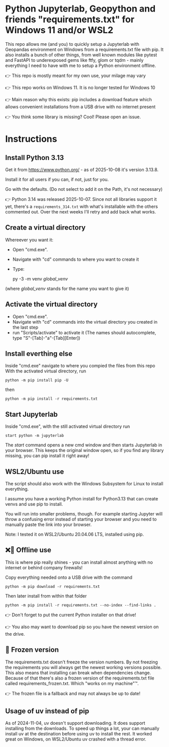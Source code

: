 # Python Jupyterlab, Geopython and friends "requirements.txt" for Windows 11 and/or WSL2 #

This repo allows me (and you) to quickly setup a Jupyterlab with Geopandas environment on Windows from a requirements.txt file with pip. 
It also installs a bunch of other things, from well known modules like pytest and FastAPI to underexposed gems like ftfy, glom or tqdm - mainly everything I need to have with me to setup a Python environment offline.

👉 This repo is mostly meant for my own use, your milage may vary

👉 This repo works on Windows 11. It is no longer tested for Windows 10

👉 Main reason why this exists: pip includes a download feature which allows convenient installations from a USB drive with no internet present

👉 You think some library is missing? Cool! Please open an issue.


# Instructions #

Install Python 3.13
---------------------------
Get it from https://www.python.org/ - as of 2025-10-08 it's version 3.13.8.

Install it for all users if you can, if not, just for you.

Go with the defaults. (Do not select to add it on the Path, it's not necessary)

👉 Python 3.14 was released 2025-10-07. Since not all libraries support it yet, there's a `requirements_314.txt` with what's installable with the others commented out. Over the next weeks I'll retry and add back what works.


Create a virtual directory
--------------------------

Whereever you want it:

- Open "cmd.exe".
- Navigate with "cd" commands to where you want to create it
- Type:

    py -3 -m venv *global_venv*

(where *global_venv* stands for the name you want to give it)


Activate the virtual directory
------------------------------
- Open "cmd.exe".
- Navigate with "cd" commands into the virtual directory you created in the last step
- run "Scripts/activate" to activate it (The names should autocomplete, type "S"-[Tab]-"a"-[Tab][Enter])


Install everthing else
----------------------
Inside "cmd.exe" navigate to where you compied the files from this repo
With the activated virtual directory, run
  
    python -m pip install pip -U

then

    python -m pip install -r requirements.txt


Start Jupyterlab
----------------------
Inside "cmd.exe", with the still activated virtual directory run 
  
    start python -m jupyterlab

The *start* command opens a new cmd window and then starts Jupyterlab in your browser.
This keeps the original window open, so if you find any library missing, you can pip install it right away!


WSL2/Ubuntu use
--------------------
The script should also work with the Windows Subsystem for Linux to install everything.

I assume you have a working Python install for Python3.13 that can create venvs and use pip to install.

You will run into smaller problems, though. For example starting Jupyter will throw a confusing error instead of starting your browser and you need to manually paste the link into your browser.

Note: I tested it on WSL2/Ubuntu 20.04.06 LTS, installed using pip. 


❌📶 Offline use 
-----------------
This is where pip really shines - you can install almost anything with no internet or behind company firewalls!  
  
Copy everything needed onto a USB drive with the command
  
    python -m pip download -r requirements.txt

Then later install from within that folder
  
    python -m pip install -r requirements.txt --no-index --find-links .

👉 Don't forget to put the current Python installer on that drive!

👉 You also may want to download pip so you have the newest version on the drive.


🥶 Frozen version
------------------
The requirements.txt doesn't freeze the version numbers. 
By not freezing the requirements you will always get the newest working versions possible. This also means that installing can break when dependencies change.
Because of that there's also a frozen version of the requirements.txt file called requirements_frozen.txt. Which "works on my machine"™️.

👉 The frozen file is a fallback and may not always be up to date!


Usage of uv instead of pip
--------------------------
As of 2024-11-04, uv doesn't support downloading. It does support installing from the downloads. To speed up things a lot, your can manually install uv at the destination before using uv to install the rest. It worked great on Windows, on WSL2/Ubuntu uv crashed with a thread error.
